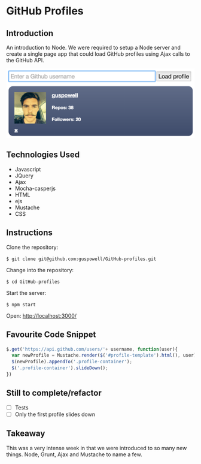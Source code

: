 GitHub Profiles
=======================

## Introduction

An introduction to Node. We were required to setup a Node server and create a single page app that could load GitHub profiles using Ajax calls to the GitHub API.

![screenshot](./public/images/screenshot.png)

## Technologies Used

- Javascript
- JQuery
- Ajax
- Mocha-casperjs
- HTML
- ejs
- Mustache
- CSS

## Instructions
Clone the repository:
```
$ git clone git@github.com:guspowell/GitHub-profiles.git
```
Change into the repository:
```
$ cd GitHub-profiles
```
Start the server:
```
$ npm start
```
Open: [http://localhost:3000/](http://localhost:3000/)

## Favourite Code Snippet

```javascript
$.get('https://api.github.com/users/'+ username, function(user){
  var newProfile = Mustache.render($('#profile-template').html(), user);
  $(newProfile).appendTo('.profile-container');
  $('.profile-container').slideDown();
})
```


## Still to complete/refactor

- [ ] Tests
- [ ] Only the first profile slides down

## Takeaway

This was a very intense week in that we were introduced to so many new things. Node, Grunt, Ajax and Mustache to name a few.
